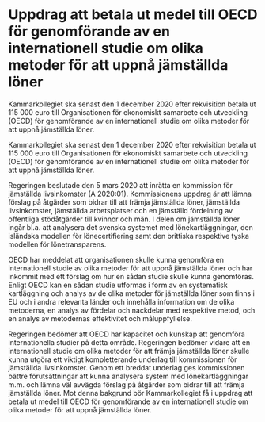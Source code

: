 # Uppdrag att betala ut medel till OECD för genomförande av en internationell studie om olika metoder för att uppnå jämställda löner

Kammarkollegiet ska senast den 1 december 2020 efter rekvisition betala ut 115 000 euro till Organisationen för ekonomiskt samarbete och utveckling (OECD) för genomförande av en internationell studie om olika metoder för att uppnå jämställda löner.

Kammarkollegiet ska senast den 1 december 2020 efter rekvisition betala ut 115 000 euro till Organisationen för ekonomiskt samarbete och utveckling (OECD) för genomförande av en internationell studie om olika metoder för att uppnå jämställda löner.

Regeringen beslutade den 5 mars 2020 att inrätta en kommission för jämställda livsinkomster (A 2020:01). Kommissionens uppdrag är att lämna förslag på åtgärder som bidrar till att främja jämställda löner, jämställda livsinkomster, jämställda arbetsplatser och en jämställd fördelning av offentliga stödåtgärder till kvinnor och män. I delen om jämställda löner ingår bl.a. att analysera det svenska systemet med lönekartläggningar, den isländska modellen för lönecertifiering samt den brittiska respektive tyska modellen för lönetransparens.

OECD har meddelat att organisationen skulle kunna genomföra en internationell studie av olika metoder för att uppnå jämställda löner och har inkommit med ett förslag om hur en sådan studie skulle kunna genomföras. Enligt OECD kan en sådan studie utformas i form av en systematisk kartläggning och analys av de olika metoder för jämställda löner som finns i EU och i andra relevanta länder och innehålla information om de olika metoderna, en analys av fördelar och nackdelar med respektive metod, och en analys av metodernas effektivitet och måluppfyllelse.

Regeringen bedömer att OECD har kapacitet och kunskap att genomföra internationella studier på detta område. Regeringen bedömer vidare att en internationell studie om olika metoder för att främja jämställda löner skulle kunna utgöra ett viktigt kompletterande underlag till kommissionen för jämställda livsinkomster. Genom ett breddat underlag ges kommissionen bättre förutsättningar att kunna analysera system med lönekartläggningar m.m. och lämna väl avvägda förslag på åtgärder som bidrar till att främja jämställda löner. Mot denna bakgrund bör Kammarkollegiet få i uppdrag att betala ut medel till OECD för genomförande av en internationell studie om olika metoder för att uppnå jämställda löner.
